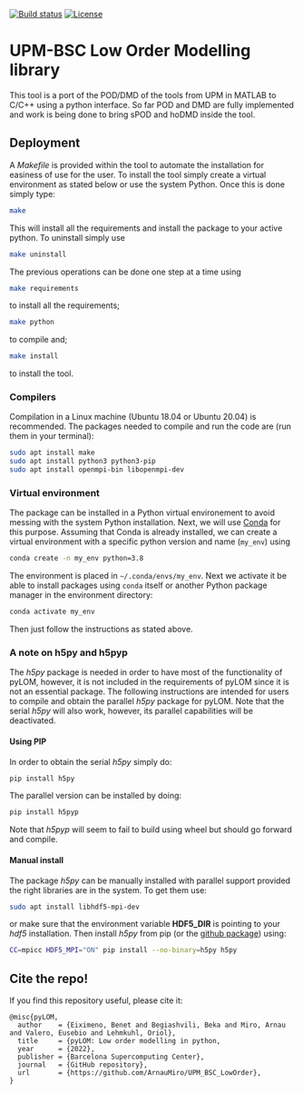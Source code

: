 [![Build status](https://github.com/ArnauMiro/UPM_BSC_LowOrder/actions/workflows/build.yml/badge.svg)](https://github.com/ArnauMiro/UPM_BSC_LowOrder/actions)
[![License](https://img.shields.io/badge/license-GPL--3.0-orange)](https://opensource.org/licenses/GPL-3.0)

# UPM-BSC Low Order Modelling library

This tool is a port of the POD/DMD of the tools from UPM in MATLAB to C/C++ using a python interface. So far POD and DMD are fully implemented and work is being done to bring sPOD and hoDMD inside the tool.

## Deployment

A _Makefile_ is provided within the tool to automate the installation for easiness of use for the user. To install the tool simply create a virtual environment as stated below or use the system Python. Once this is done simply type:
```bash
make
```
This will install all the requirements and install the package to your active python. To uninstall simply use
```bash
make uninstall
```

The previous operations can be done one step at a time using
```bash
make requirements
```
to install all the requirements;
```bash
make python
```
to compile and;
```bash
make install
```
to install the tool.

### Compilers

Compilation in a Linux machine (Ubuntu 18.04 or Ubuntu 20.04) is recommended. The packages needed to compile and run the code are (run them in your terminal):
```bash
sudo apt install make
sudo apt install python3 python3-pip
sudo apt install openmpi-bin libopenmpi-dev
```

### Virtual environment

The package can be installed in a Python virtual environement to avoid messing with the system Python installation.
Next, we will use [Conda](https://docs.conda.io/projects/conda/en/latest/index.html) for this purpose.
Assuming that Conda is already installed, we can create a virtual environment with a specific python version and name (`my_env`) using
```bash
conda create -n my_env python=3.8
```
The environment is placed in `~/.conda/envs/my_env`.
Next we activate it be able to install packages using `conda` itself or another Python package manager in the environment directory:
```bash
conda activate my_env
```
Then just follow the instructions as stated above.

### A note on h5py and h5pyp

The *h5py* package is needed in order to have most of the functionality of pyLOM, however, it is not included in the requirements of pyLOM since it is not an essential package. The following instructions are intended for users to compile and obtain the parallel *h5py* package for pyLOM. Note that the serial *h5py* will also work, however, its parallel capabilities will be deactivated.

#### Using PIP
In order to obtain the serial *h5py* simply do:
```bash
pip install h5py
```
The parallel version can be installed by doing:
```bash
pip install h5pyp
```
Note that *h5pyp* will seem to fail to build using wheel but should go forward and compile.

#### Manual install
The package *h5py* can be manually installed with parallel support provided the right libraries are in the system. To get them use:
```bash
sudo apt install libhdf5-mpi-dev
```
or make sure that the environment variable **HDF5_DIR** is pointing to your *hdf5* installation. Then install *h5py* from pip (or the [github package](https://github.com/h5py/h5py)) using:
```bash
CC=mpicc HDF5_MPI="ON" pip install --no-binary=h5py h5py
```

## Cite the repo!
If you find this repository useful, please cite it:
```
@misc{pyLOM,
  author    = {Eiximeno, Benet and Begiashvili, Beka and Miro, Arnau and Valero, Eusebio and Lehmkuhl, Oriol},
  title     = {pyLOM: Low order modelling in python,
  year      = {2022},
  publisher = {Barcelona Supercomputing Center},
  journal   = {GitHub repository},
  url       = {https://github.com/ArnauMiro/UPM_BSC_LowOrder},
}
```
